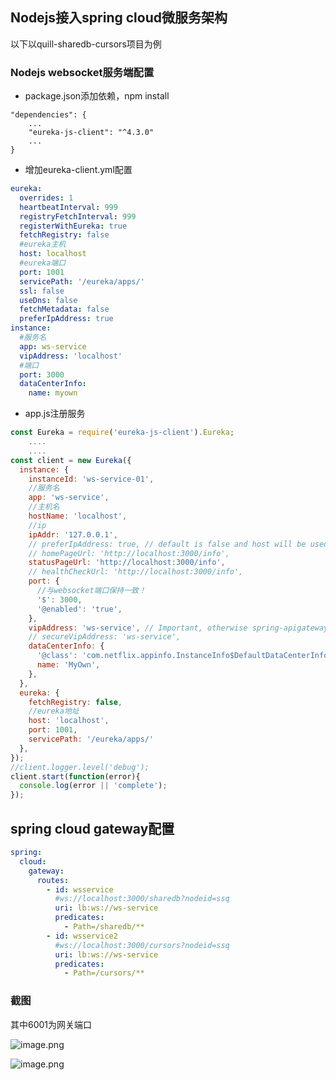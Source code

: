 ## Nodejs接入spring cloud微服务架构
以下以quill-sharedb-cursors项目为例

### Nodejs websocket服务端配置
- package.json添加依赖，npm install
```
"dependencies": {
    ...
    "eureka-js-client": "^4.3.0"
    ...
}
```

- 增加eureka-client.yml配置
```yml
eureka:
  overrides: 1
  heartbeatInterval: 999
  registryFetchInterval: 999
  registerWithEureka: true
  fetchRegistry: false
  #eureka主机
  host: localhost
  #eureka端口
  port: 1001
  servicePath: '/eureka/apps/'
  ssl: false
  useDns: false
  fetchMetadata: false
  preferIpAddress: true
instance:
  #服务名
  app: ws-service
  vipAddress: 'localhost'
  #端口
  port: 3000
  dataCenterInfo:
    name: myown
```

- app.js注册服务
```javascript
const Eureka = require('eureka-js-client').Eureka;
	....
	....
const client = new Eureka({
  instance: {
    instanceId: 'ws-service-01',
    //服务名
    app: 'ws-service',
    //主机名
    hostName: 'localhost',
    //ip
    ipAddr: '127.0.0.1',
    // preferIpAddress: true, // default is false and host will be used.
    // homePageUrl: 'http://localhost:3000/info',
    statusPageUrl: 'http://localhost:3000/info',
    // healthCheckUrl: 'http://localhost:3000/info',
    port: {
      //与websocket端口保持一致！
      '$': 3000,
      '@enabled': 'true',
    },
    vipAddress: 'ws-service', // Important, otherwise spring-apigateway cannot find instance of ws-service
    // secureVipAddress: 'ws-service',
    dataCenterInfo: {
      '@class': 'com.netflix.appinfo.InstanceInfo$DefaultDataCenterInfo',
      name: 'MyOwn',
    },
  },
  eureka: {
    fetchRegistry: false,
    //eureka地址
    host: 'localhost',
    port: 1001,
    servicePath: '/eureka/apps/'
  },
});
//client.logger.level('debug');
client.start(function(error){
  console.log(error || 'complete');
});
```



## spring cloud  gateway配置

```yml
spring:
  cloud:
    gateway:
      routes:
        - id: wsservice
          #ws://localhost:3000/sharedb?nodeid=ssq
          uri: lb:ws://ws-service
          predicates:
            - Path=/sharedb/**
        - id: wsservice2
          #ws://localhost:3000/cursors?nodeid=ssq
          uri: lb:ws://ws-service
          predicates:
            - Path=/cursors/**
```

### 截图
其中6001为网关端口



![image.png](https://i.loli.net/2020/03/20/ZNLSx4cqPh7y38g.png)



![image.png](https://i.loli.net/2020/03/20/ISJvyqjQ57DU6KY.png)